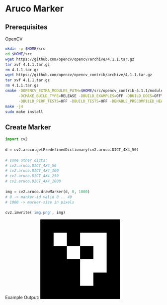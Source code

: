
# Aruco Marker

## Prerequisites

OpenCV

```bash
mkdir -p $HOME/src
cd $HOME/src
wget https://github.com/opencv/opencv/archive/4.1.1.tar.gz
tar xvf 4.1.1.tar.gz
rm 4.1.1.tar.gz
wget https://github.com/opencv/opencv_contrib/archive/4.1.1.tar.gz
tar xvf 4.1.1.tar.gz
rm 4.1.1.tar.gz
cmake -DOPENCV_EXTRA_MODULES_PATH=$HOME/src/opencv_contrib-4.1.1/modules\
      -DCMAKE_BUILD_TYPE=RELEASE -DBUILD_EXAMPLES=OFF -DBUILD_DOCS=OFF\
      -DBUILD_PERF_TESTS=OFF -DBUILD_TESTS=OFF -DENABLE_PRECOMPILED_HEADERS=OFF ..
make -j4
sudo make install
```

## Create Marker

```python
import cv2

d = cv2.aruco.getPredefinedDictionary(cv2.aruco.DICT_4X4_50)

# some other dicts:
# cv2.aruco.DICT_4X4_50
# cv2.aruco.DICT_4X4_100
# cv2.aruco.DICT_4X4_250
# cv2.aruco.DICT_4X4_1000

img = cv2.aruco.drawMarker(d, 0, 1000)
# 0 -> marker-id valid 0 .. 49
# 1000 -> marker-size in pixels

cv2.imwrite('img.png', img)
```
Example Output:
<img src="./images/aruco-marker-example.png" width="256">
